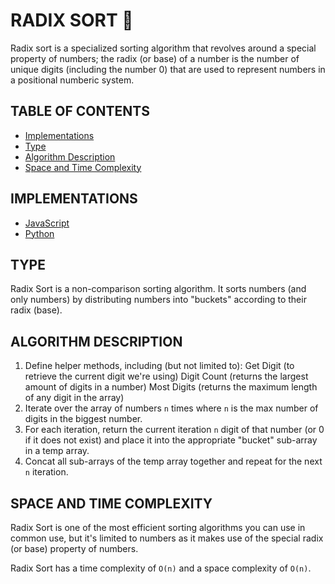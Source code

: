 # RADIX SORT 💯

Radix sort is a specialized sorting algorithm that revolves around a special property of numbers; the radix (or base) of a number is the number of unique digits (including the number 0) that are used to represent numbers in a positional numberic system.

## TABLE OF CONTENTS

- [Implementations](#implementations)
- [Type](#type)
- [Algorithm Description](#algorithm-description)
- [Space and Time Complexity](#space-and-time-complexity)

## IMPLEMENTATIONS

- [JavaScript](radixSort.js)
- [Python](radix_sort.py)

## TYPE

Radix Sort is a non-comparison sorting algorithm. It sorts numbers (and only numbers) by distributing numbers into "buckets" according to their radix (base).

## ALGORITHM DESCRIPTION

1. Define helper methods, including (but not limited to):
   Get Digit (to retrieve the current digit we're using)
   Digit Count (returns the largest amount of digits in a number)
   Most Digits (returns the maximum length of any digit in the array)
2. Iterate over the array of numbers `n` times where `n` is the max number of digits in the biggest number.
3. For each iteration, return the current iteration `n` digit of that number (or 0 if it does not exist) and place it into the appropriate "bucket" sub-array in a temp array.
4. Concat all sub-arrays of the temp array together and repeat for the next `n` iteration.

## SPACE AND TIME COMPLEXITY

Radix Sort is one of the most efficient sorting algorithms you can use in common use, but it's limited to numbers as it makes use of the special radix (or base) property of numbers.

Radix Sort has a time complexity of `O(n)` and a space complexity of `O(n)`.
